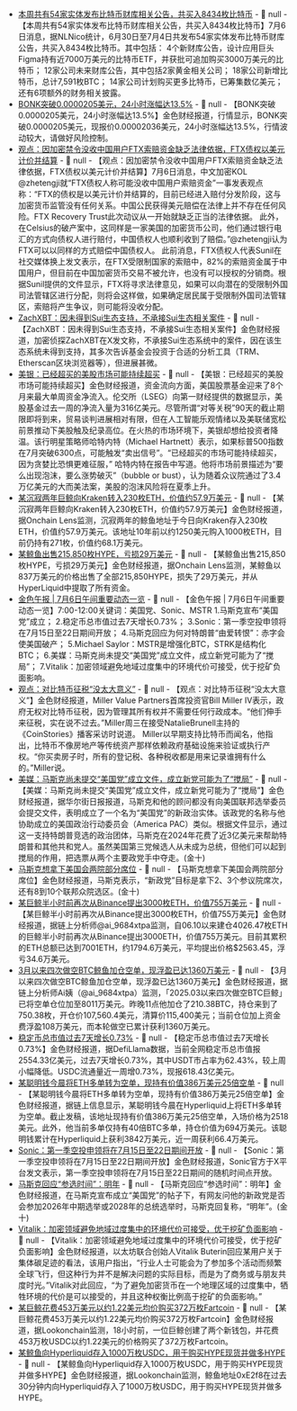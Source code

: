- [本周共有54家实体发布比特币财库相关公告，共买入8434枚比特币](https://x.com/btcNLNico/status/1941522826663465342) - 📰 null - 【本周共有54家实体发布比特币财库相关公告，共买入8434枚比特币】7月6日消息，据NLNico统计，6月30日至7月4日共发布54家实体发布比特币财库公告，共买入8434枚比特币。其中包括： 
4个新财库公告，设计应用巨头Figma持有近7000万美元的比特币ETF，并获批可追加购买3000万美元的比特币； 
12家公司未来财库公告，其中包括2家黄金相关公司； 
18家公司新增比特币，总计7,591枚BTC； 
14家公司计划购买更多比特币，已筹集数亿美元； 
还有6项额外的财务相关披露。
- [BONK突破0.0000205美元，24小时涨幅达13.5%](https://www.coingecko.com/zh/%E6%95%B0%E5%AD%97%E8%B4%A7%E5%B8%81/bonk) - 📰 null - 【BONK突破0.0000205美元，24小时涨幅达13.5%】金色财经报道，行情显示，BONK突破0.0000205美元，现报价0.00002036美元，24小时涨幅达13.5%，行情波动较大，请做好风险控制。
- [观点：因加密禁令没收中国用户FTX索赔资金缺乏法律依据，FTX债权以美元计价并结算](https://x.com/zhetengji/status/1941548941952352690) - 📰 null - 【观点：因加密禁令没收中国用户FTX索赔资金缺乏法律依据，FTX债权以美元计价并结算】7月6日消息，中文加密KOL @zhetengji就“FTX债权人称可能没收中国用户索赔资金”一事发表观点称：“FTX的债权是以美元计价并结算的，目前已经进入赔付分发阶段，这与加密货币监管没有任何关系。中国公民获得美元赔偿在法律上并不存在任何风险。FTX Recovery Trust此次动议从一开始就缺乏正当的法律依据。 
此外，在Celsius的破产案中，这同样是一家美国的加密货币公司，他们通过银行电汇的方式向债权人进行赔付，中国债权人也顺利收到了赔偿。”@zhetengji认为FTX可以以同样的方式赔偿中国债权人。 
此前消息，FTX债权人代表Sunil在社交媒体换上发文表示，在FTX受限制国家的索赔中，82%的索赔资金属于中国用户，但目前在中国加密货币交易不被允许，也没有可以授权的分销商。根据Sunil提供的文件显示，FTX将寻求法律意见，如果可以向潜在的受限制外国司法管辖区进行分配，则将会这样做，如果确定居民属于受限制外国司法管辖区，索赔将产生争议，则可能将没收分配。
- [ZachXBT：因未得到Sui生态支持，不承接Sui生态相关案件](https://x.com/zachxbt/status/1941710648087544300) - 📰 null - 【ZachXBT：因未得到Sui生态支持，不承接Sui生态相关案件】金色财经报道，加密侦探ZachXBT在X发文称，不承接Sui生态系统中的案件，因在该生态系统未得到支持，其多次告诉基金会投资于合适的分析工具（TRM、Etherscan区块浏览器等），但进展甚微。
- [美银：已经超买的美股市场可能持续超买]() - 📰 null - 【美银：已经超买的美股市场可能持续超买】金色财经报道，资金流向方面，美国股票基金迎来了8个月来最大单周资金净流入。伦交所（LSEG）向第一财经提供的数据显示，美股基金过去一周的净流入量为316亿美元。尽管所谓“对等关税”90天的截止期限即将到来，贸易谈判进展相对有限，但在人工智能乐观情绪以及美联储宽松前景推动下美股触及纪录高位。在火热的市场环境下，美银却想给投资者降温。该行明星策略师哈特内特（Michael Hartnett）表示，如果标普500指数在7月突破6300点，可能触发“卖出信号”。“已经超买的市场可能持续超买，因为贪婪比恐惧更难征服，” 哈特内特在报告中写道。他将市场前景描述为“要么出现泡沫，要么涨势破灭”（bubble or bust），认为随着众议院通过了3.4万亿美元的大而美法案，美股的泡沫风险将在夏季上升。
- [某沉寂两年巨鲸向Kraken转入230枚ETH，价值约57.9万美元]() - 📰 null - 【某沉寂两年巨鲸向Kraken转入230枚ETH，价值约57.9万美元】金色财经报道，据Onchain Lens监测，沉寂两年的鲸鱼地址于今日向Kraken存入230枚ETH，价值约57.9万美元。该地址10年前以约1250美元购入1000枚ETH，目前仍持有271枚，价值约68.1万美元。
- [某鲸鱼出售215,850枚HYPE，亏损29万美元](https://x.com/OnchainLens/status/1941705892086546828) - 📰 null - 【某鲸鱼出售215,850枚HYPE，亏损29万美元】金色财经报道，据Onchain Lens监测，某鲸鱼以837万美元的价格出售了全部215,850HYPE，损失了29万美元，并从HyperLiquid中提取了所有资金。
- [金色午报 | 7月6日午间重要动态一览]() - 📰 null - 【金色午报 | 7月6日午间重要动态一览】7:00-12:00关键词：美国党、Sonic、MSTR 
1.马斯克宣布“美国党”成立； 
2.稳定币总市值过去7天增长0.73%； 
3.Sonic：第一季空投申领将在7月15日至22日期间开放； 
4.马斯克回应为何对特朗普“由爱转恨”：赤字会使美国破产； 
5.Michael Saylor：MSTR是增强化BTC，STRK是结构化BTC； 
6.美媒：马斯克尚未提交“美国党”成立文件，成立新党可能为了“搅局”； 
7.Vitalik：加密领域避免地域过度集中的环境代价可接受，优于挖矿负面影响。
- [观点：对比特币征税“没太大意义”](https://cointelegraph.com/news/bill-miller-bitcoin-tax-speculation-natalie-brunell-coin-stories) - 📰 null - 【观点：对比特币征税“没太大意义”】金色财经报道，Miller Value Partners首席投资官Bill Miller IV表示，政府无权对比特币征税，因为管理其所有权并不需要任何行政成本。“他们伸手来征税，实在说不过去。”Miller周三在接受NatalieBrunell主持的《CoinStories》播客采访时说道。 
Miller以早期支持比特币而闻名，他指出，比特币不像房地产等传统资产那样依赖政府基础设施来验证或执行产权。“你买卖房子时，所有的登记税、各种税收都是用来记录谁拥有什么的。”Miller说。
- [美媒：马斯克尚未提交“美国党”成立文件，成立新党可能为了“搅局”]() - 📰 null - 【美媒：马斯克尚未提交“美国党”成立文件，成立新党可能为了“搅局”】金色财经报道，据华尔街日报报道，马斯克和他的顾问都没有向美国联邦选举委员会提交文件，表明成立了一个名为“美国党”的新政治实体。该政党的名称与他协助成立的美国政治行动委员会（America PAC）类似。根据文件显示，通过这一支持特朗普竞选的政治团体，马斯克在2024年花费了近3亿美元来帮助特朗普和其他共和党人。虽然美国第三党候选人从未成为总统，但他们可以起到搅局的作用，把选票从两个主要政党手中夺走。(金十)
- [马斯克想拿下美国会两院部分席位]() - 📰 null - 【马斯克想拿下美国会两院部分席位】金色财经报道，马斯克表示，“新政党”目标是拿下2、3个参议院席次，还有8到10个联邦众院选区。(金十)
- [某巨鲸半小时前再次从Binance提出3000枚ETH，价值755万美元](https://x.com/ai_9684xtpa/status/1941693972625469774) - 📰 null - 【某巨鲸半小时前再次从Binance提出3000枚ETH，价值755万美元】金色财经报道，据链上分析师@ai_9684xtpa监测，自06.10以来建仓4026.47枚ETH的巨鲸半小时前再次从Binance提出3000ETH，价值755万美元。目前其累积的ETH总额已达到7001ETH，约1794.6万美元，平均提出价格$2563.45，浮亏34.6万美元。
- [3月以来四次做空BTC鲸鱼加仓空单，现浮盈已达1360万美元](https://x.com/ai_9684xtpa/status/1941691411805753586) - 📰 null - 【3月以来四次做空BTC鲸鱼加仓空单，现浮盈已达1360万美元】金色财经报道，据链上分析师Ai姨（@ai_9684xtpa）监测，「2025.03以来四次做空BTC巨鲸」已将空单仓位加至8011万美元。昨晚11点他加仓了210.38BTC，持仓来到了750.38枚，开仓价107,560.4美元，清算价115,400美元；当前仓位加上资金费浮盈108万美元，而本轮做空已累计获利1360万美元。
- [稳定币总市值过去7天增长0.73%](https://defillama.com/stablecoins) - 📰 null - 【稳定币总市值过去7天增长0.73%】金色财经报道，据DefiLlama数据，当前全网稳定币总市值报2554.33亿美元，过去7天增长0.73%，其中USDT市占率为62.43%，较上周小幅降低。USDC流通量近一周增0.73%，现报618.43亿美元。
- [某聪明钱今晨将ETH多单转为空单，现持有价值386万美元25倍空单](https://hypurrscan.io/address/0x023A3D058020fB76cCa98f01b3c48C8938A22355) - 📰 null - 【某聪明钱今晨将ETH多单转为空单，现持有价值386万美元25倍空单】金色财经报道，据链上信息显示，某聪明钱今晨在Hyperliquid上将ETH多单转为空单。截止发稿，该地址现持有价值386万美元25倍空单，入场价格为2518美元。此外，他当前多单仅持有40倍BTC多单，持仓价值为694万美元。该聪明钱累计在Hyperliquid上获利3842万美元，近一周获利66.4万美元。
- [Sonic：第一季空投申领将在7月15日至22日期间开放](https://x.com/SonicLabs/status/1941469415884849375) - 📰 null - 【Sonic：第一季空投申领将在7月15日至22日期间开放】金色财经报道，Sonic官方于X平台发文表示，第一季空投申领将在7月15日至22日期间的随机时间点开放。
- [马斯克回应“参选时间”：明年]() - 📰 null - 【马斯克回应“参选时间”：明年】金色财经报道，在马斯克宣布成立“美国党”的帖子下，有网友问他的新政党是否会参加2026年中期选举或2028年的总统选举时，马斯克回复称，“明年”。(金十)
- [Vitalik：加密领域避免地域过度集中的环境代价可接受，优于挖矿负面影响](https://farcaster.xyz/vitalik.eth/0x89a52b75) - 📰 null - 【Vitalik：加密领域避免地域过度集中的环境代价可接受，优于挖矿负面影响】金色财经报道，以太坊联合创始人Vitalik Buterin回应某用户关于集体碳足迹的看法，该用户指出，“行业人士可能会为了参加多个活动而频繁全球飞行，但这种行为并不是解决问题的实际目标，而是为了商务或与朋友共度时光。”Vitalik对此回应，“为了避免加密货币在一个地理区域的过度集中，牺牲环境的代价是可以接受的，并且这种权衡比例高于挖矿的负面影响。”
- [某巨鲸花费453万美元以约1.22美元均价购买372万枚Fartcoin]() - 📰 null - 【某巨鲸花费453万美元以约1.22美元均价购买372万枚Fartcoin】金色财经报道，据Lookonchain监测，18小时前，一位巨鲸创建了两个新钱包，并花费453万枚USDC以约1.22美元的价格购买了372万枚Fartcoin。
- [某鲸鱼向Hyperliquid存入1000万枚USDC，用于购买HYPE现货并做多HYPE](https://x.com/lookonchain/status/1941677243522220151) - 📰 null - 【某鲸鱼向Hyperliquid存入1000万枚USDC，用于购买HYPE现货并做多HYPE】金色财经报道，据Lookonchain监测，鲸鱼地址0xE2f8在过去30分钟内向Hyperliquid存入了1000万枚USDC，用于购买HYPE现货并做多HYPE。
